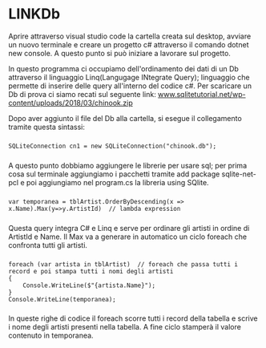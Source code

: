 # LINKDb
Aprire attraverso visual studio code la cartella creata sul desktop, avviare un nuovo terminale e creare un progetto c# attraverso il comando dotnet new console. 
A questo punto si può iniziare a lavorare sul progetto.

In questo programma ci occupiamo dell'ordinamento dei dati di un Db attraverso il linguaggio Linq(Langugage INtegrate Query); linguaggio che permette di inserire delle query all'interno del codice c#.
Per scaricare un Db di prova ci siamo recati sul seguente link: www.sqlitetutorial.net/wp-content/uploads/2018/03/chinook.zip

Dopo aver aggiunto il file del Db alla cartella, si esegue il collegamento tramite questa sintassi:
###
    SQLiteConnection cn1 = new SQLiteConnection("chinook.db");
###
A questo punto dobbiamo aggiungere le librerie per usare sql; per prima cosa sul terminale aggiungiamo i pacchetti tramite add package sqlite-net-pcl e poi aggiungiamo nel program.cs la libreria using SQlite.
###
    var temporanea = tblArtist.OrderByDescending(x => x.Name).Max(y=>y.ArtistId)  // lambda expression 
###
Questa query integra C# e Linq e serve per ordinare gli artisti in ordine di ArtistId e Name. Il Max va a generare in automatico un ciclo foreach che confronta tutti gli artisti.
###
    foreach (var artista in tblArtist)  // foreach che passa tutti i record e poi stampa tutti i nomi degli artisti 
    {
        Console.WriteLine($"{artista.Name}");
    }
    Console.WriteLine(temporanea);
###
In queste righe di codice il foreach scorre tutti i record della tabella e scrive i nome degli artisti presenti nella tabella.
A fine ciclo stamperà il valore contenuto in temporanea.

